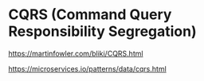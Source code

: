 # CQRS (Command Query Responsibility Segregation)

<https://martinfowler.com/bliki/CQRS.html>

<https://microservices.io/patterns/data/cqrs.html>
